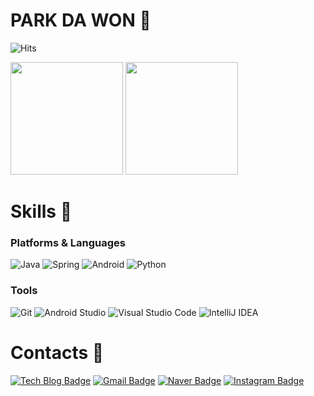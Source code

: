# PARK DA WON 🧸

![Hits](https://hits.seeyoufarm.com/api/count/incr/badge.svg?url=https%3A%2F%2Fgithub.com%2Fdaxx0ne&count_bg=%23FFBFC3&title_bg=%23FF86A6&icon=&icon_color=%23C9C9C9&title=HITS%F0%9F%94%A5&edge_flat=false)    

<p>
  <img height="180em" src="https://github-readme-stats.vercel.app/api?username=daxx0ne&show_icons=true&theme=radical">
  <img height="180em" src="https://github-readme-stats.vercel.app/api/top-langs/?username=daxx0ne&layout=compact&theme=radical">
</p>


# Skills 🌈
### Platforms & Languages
![Java](https://img.shields.io/badge/Java-007396.svg?&style=for-the-badge&logo=Java&logoColor=white)
![Spring](https://img.shields.io/badge/Spring-6DB33F.svg?&style=for-the-badge&logo=Spring&logoColor=white)
![Android](https://img.shields.io/badge/Android-3DDC84.svg?&style=for-the-badge&logo=Android&logoColor=white)
![Python](https://img.shields.io/badge/Python-3776AB.svg?&style=for-the-badge&logo=Python&logoColor=white)



### Tools 
![Git](https://img.shields.io/badge/Git-F05032.svg?&style=for-the-badge&logo=Git&logoColor=white)
![Android Studio](https://img.shields.io/badge/Android%20Studio-3DDC84.svg?&style=for-the-badge&logo=Android%20Studio&logoColor=white)
![Visual Studio Code](https://img.shields.io/badge/Visual%20Studio%20Code-007ACC.svg?&style=for-the-badge&logo=Visual%20Studio%20Code&logoColor=white)
![IntelliJ IDEA](https://img.shields.io/badge/IntelliJ%20IDEA-000000.svg?&style=for-the-badge&logo=IntelliJ%20IDEA&logoColor=white)


# Contacts 💌
[![Tech Blog Badge](http://img.shields.io/badge/-Tech%20blog-black?style=flat-square&logo=github&link=https://daxx0ne.tistory.com/)](https://daxx0ne.tistory.com/)
[![Gmail Badge](https://img.shields.io/badge/Gmail-d14836?style=flat-square&logo=Gmail&logoColor=white&link=mailto:jcn07253@gmail.com)](mailto:jcn07253@gmail.com)
[![Naver Badge](https://img.shields.io/badge/Naver-03C75A?style=flat-square&logo=Naver&logoColor=white&link=mailto:jcn07253@naver.com)](mailto:jcn07253@naver.com)
[![Instagram Badge](https://img.shields.io/badge/Instagram-E4405F?style=flat-square&logo=Instagram&logoColor=white&link=https://www.instagram.com/daxx0ne/)](https://www.instagram.com/daxx0ne/)
<!--
**daxx0ne/daxx0ne** is a ✨ _special_ ✨ repository because its `README.md` (this file) appears on your GitHub profile.

Here are some ideas to get you started:

- 🔭 I’m currently working on ...
- 🌱 I’m currently learning ...
- 👯 I’m looking to collaborate on ...
- 🤔 I’m looking for help with ...
- 💬 Ask me about ...
- 📫 How to reach me: ...
- 😄 Pronouns: ...
- ⚡ Fun fact: ...
-->
